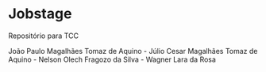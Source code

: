 # Jobstage
Repositório para TCC


João Paulo Magalhães Tomaz de Aquino -
Júlio Cesar Magalhães Tomaz de Aquino -
Nelson Olech Fragozo da Silva -
Wagner Lara da Rosa 